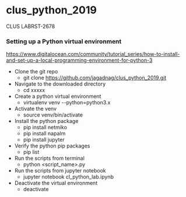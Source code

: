 # clus_python_2019
CLUS LABRST-2678

### Setting up a Python virtual environment

https://www.digitalocean.com/community/tutorial_series/how-to-install-and-set-up-a-local-programming-environment-for-python-3

* Clone the git repo
  * git clone https://github.com/jagadnag/clus_python_2019.git
* Navigate to the downloaded directory
  * cd xxxxx
* Create a python virtual environment
  * virtualenv venv --python=python3.x
* Activate the venv
  * source venv/bin/activate
* Install the python package
  * pip install netmiko
  * pip install napalm
  * pip install jupyter
* Verify the python pip packages
  * pip list
* Run the scripts from terminal
  * python <script_name>.py 
* Run the scripts from jupyter notebook
  * jupyter notebook cl_python_lab.ipynb
* Deactivate the virtual environment 
  * deactivate
  
  
